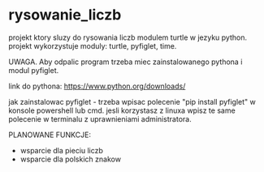 # rysowanie_liczb
  
  projekt ktory sluzy do rysowania liczb modulem turtle w jezyku python. projekt wykorzystuje moduly: turtle, pyfiglet, time.

UWAGA. Aby odpalic program trzeba miec zainstalowanego pythona i modul pyfiglet.

link do pythona: https://www.python.org/downloads/

jak zainstalowac pyfiglet - trzeba wpisac polecenie "pip install pyfiglet" w konsole powershell lub cmd. jesli korzystasz z linuxa wpisz te same polecenie w terminalu z uprawnieniami administratora. 



PLANOWANE FUNKCJE:
 * wsparcie dla pieciu liczb
 * wsparcie dla polskich znakow
 
 
